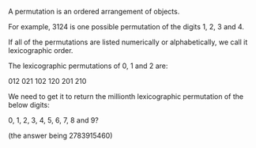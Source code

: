 A permutation is an ordered arrangement of objects.

For example, 3124 is one possible permutation of the digits 1, 2, 3 and 4.

If all of the permutations are listed numerically or alphabetically, we call it lexicographic order.

The lexicographic permutations of 0, 1 and 2 are:

012   021   102   120   201   210

We need to get it to return the millionth lexicographic permutation of the below digits:

0, 1, 2, 3, 4, 5, 6, 7, 8 and 9?

(the answer being 2783915460)
